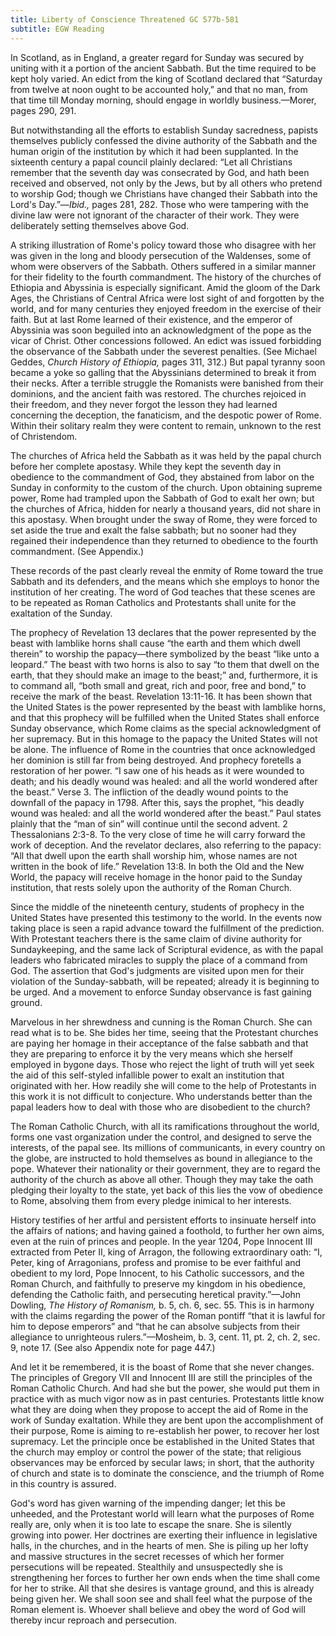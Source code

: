 ```yaml
---
title: Liberty of Conscience Threatened GC 577b-581
subtitle: EGW Reading
---
```


In Scotland, as in England, a greater regard for Sunday was secured by uniting with it a portion of the ancient Sabbath. But the time required to be kept holy varied. An edict from the king of Scotland declared that “Saturday from twelve at noon ought to be accounted holy,” and that no man, from that time till Monday morning, should engage in worldly business.—Morer, pages 290, 291.

But notwithstanding all the efforts to establish Sunday sacredness, papists themselves publicly confessed the divine authority of the Sabbath and the human origin of the institution by which it had been supplanted. In the sixteenth century a papal council plainly declared: “Let all Christians remember that the seventh day was consecrated by God, and hath been received and observed, not only by the Jews, but by all others who pretend to worship God; though we Christians have changed their Sabbath into the Lord's Day.”—_Ibid.,_ pages 281, 282. Those who were tampering with the divine law were not ignorant of the character of their work. They were deliberately setting themselves above God.

A striking illustration of Rome's policy toward those who disagree with her was given in the long and bloody persecution of the Waldenses, some of whom were observers of the Sabbath. Others suffered in a similar manner for their fidelity to the fourth commandment. The history of the churches of Ethiopia and Abyssinia is especially significant. Amid the gloom of the Dark Ages, the Christians of Central Africa were lost sight of and forgotten by the world, and for many centuries they enjoyed freedom in the exercise of their faith. But at last Rome learned of their existence, and the emperor of Abyssinia was soon beguiled into an acknowledgment of the pope as the vicar of Christ. Other concessions followed. An edict was issued forbidding the observance of the Sabbath under the severest penalties. (See Michael Geddes, _Church History of Ethiopia,_ pages 311, 312.) But papal tyranny soon became a yoke so galling that the Abyssinians determined to break it from their necks. After a terrible struggle the Romanists were banished from their dominions, and the ancient faith was restored. The churches rejoiced in their freedom, and they never forgot the lesson they had learned concerning the deception, the fanaticism, and the despotic power of Rome. Within their solitary realm they were content to remain, unknown to the rest of Christendom.

The churches of Africa held the Sabbath as it was held by the papal church before her complete apostasy. While they kept the seventh day in obedience to the commandment of God, they abstained from labor on the Sunday in conformity to the custom of the church. Upon obtaining supreme power, Rome had trampled upon the Sabbath of God to exalt her own; but the churches of Africa, hidden for nearly a thousand years, did not share in this apostasy. When brought under the sway of Rome, they were forced to set aside the true and exalt the false sabbath; but no sooner had they regained their independence than they returned to obedience to the fourth commandment. (See Appendix.)

These records of the past clearly reveal the enmity of Rome toward the true Sabbath and its defenders, and the means which she employs to honor the institution of her creating. The word of God teaches that these scenes are to be repeated as Roman Catholics and Protestants shall unite for the exaltation of the Sunday.

The prophecy of Revelation 13 declares that the power represented by the beast with lamblike horns shall cause “the earth and them which dwell therein” to worship the papacy—there symbolized by the beast “like unto a leopard.” The beast with two horns is also to say “to them that dwell on the earth, that they should make an image to the beast;” and, furthermore, it is to command all, “both small and great, rich and poor, free and bond,” to receive the mark of the beast. Revelation 13:11-16. It has been shown that the United States is the power represented by the beast with lamblike horns, and that this prophecy will be fulfilled when the United States shall enforce Sunday observance, which Rome claims as the special acknowledgment of her supremacy. But in this homage to the papacy the United States will not be alone. The influence of Rome in the countries that once acknowledged her dominion is still far from being destroyed. And prophecy foretells a restoration of her power. “I saw one of his heads as it were wounded to death; and his deadly wound was healed: and all the world wondered after the beast.” Verse 3. The infliction of the deadly wound points to the downfall of the papacy in 1798. After this, says the prophet, “his deadly wound was healed: and all the world wondered after the beast.” Paul states plainly that the “man of sin” will continue until the second advent. 2 Thessalonians 2:3-8. To the very close of time he will carry forward the work of deception. And the revelator declares, also referring to the papacy: “All that dwell upon the earth shall worship him, whose names are not written in the book of life.” Revelation 13:8. In both the Old and the New World, the papacy will receive homage in the honor paid to the Sunday institution, that rests solely upon the authority of the Roman Church.

Since the middle of the nineteenth century, students of prophecy in the United States have presented this testimony to the world. In the events now taking place is seen a rapid advance toward the fulfillment of the prediction. With Protestant teachers there is the same claim of divine authority for Sundaykeeping, and the same lack of Scriptural evidence, as with the papal leaders who fabricated miracles to supply the place of a command from God. The assertion that God's judgments are visited upon men for their violation of the Sunday-sabbath, will be repeated; already it is beginning to be urged. And a movement to enforce Sunday observance is fast gaining ground.

Marvelous in her shrewdness and cunning is the Roman Church. She can read what is to be. She bides her time, seeing that the Protestant churches are paying her homage in their acceptance of the false sabbath and that they are preparing to enforce it by the very means which she herself employed in bygone days. Those who reject the light of truth will yet seek the aid of this self-styled infallible power to exalt an institution that originated with her. How readily she will come to the help of Protestants in this work it is not difficult to conjecture. Who understands better than the papal leaders how to deal with those who are disobedient to the church?

The Roman Catholic Church, with all its ramifications throughout the world, forms one vast organization under the control, and designed to serve the interests, of the papal see. Its millions of communicants, in every country on the globe, are instructed to hold themselves as bound in allegiance to the pope. Whatever their nationality or their government, they are to regard the authority of the church as above all other. Though they may take the oath pledging their loyalty to the state, yet back of this lies the vow of obedience to Rome, absolving them from every pledge inimical to her interests.

History testifies of her artful and persistent efforts to insinuate herself into the affairs of nations; and having gained a foothold, to further her own aims, even at the ruin of princes and people. In the year 1204, Pope Innocent III extracted from Peter II, king of Arragon, the following extraordinary oath: “I, Peter, king of Arragonians, profess and promise to be ever faithful and obedient to my lord, Pope Innocent, to his Catholic successors, and the Roman Church, and faithfully to preserve my kingdom in his obedience, defending the Catholic faith, and persecuting heretical pravity.”—John Dowling, _The History of Romanism,_ b. 5, ch. 6, sec. 55\. This is in harmony with the claims regarding the power of the Roman pontiff “that it is lawful for him to depose emperors” and “that he can absolve subjects from their allegiance to unrighteous rulers.”—Mosheim, b. 3, cent. 11, pt. 2, ch. 2, sec. 9, note 17. (See also Appendix note for page 447.)

And let it be remembered, it is the boast of Rome that she never changes. The principles of Gregory VII and Innocent III are still the principles of the Roman Catholic Church. And had she but the power, she would put them in practice with as much vigor now as in past centuries. Protestants little know what they are doing when they propose to accept the aid of Rome in the work of Sunday exaltation. While they are bent upon the accomplishment of their purpose, Rome is aiming to re-establish her power, to recover her lost supremacy. Let the principle once be established in the United States that the church may employ or control the power of the state; that religious observances may be enforced by secular laws; in short, that the authority of church and state is to dominate the conscience, and the triumph of Rome in this country is assured.

God's word has given warning of the impending danger; let this be unheeded, and the Protestant world will learn what the purposes of Rome really are, only when it is too late to escape the snare. She is silently growing into power. Her doctrines are exerting their influence in legislative halls, in the churches, and in the hearts of men. She is piling up her lofty and massive structures in the secret recesses of which her former persecutions will be repeated. Stealthily and unsuspectedly she is strengthening her forces to further her own ends when the time shall come for her to strike. All that she desires is vantage ground, and this is already being given her. We shall soon see and shall feel what the purpose of the Roman element is. Whoever shall believe and obey the word of God will thereby incur reproach and persecution.
